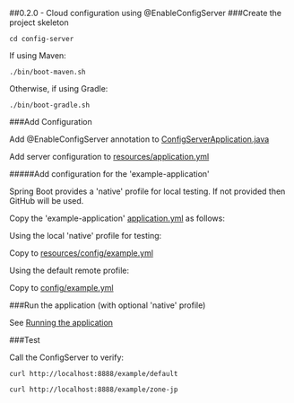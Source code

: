 ##0.2.0 - Cloud configuration using @EnableConfigServer
###Create the project skeleton

```
cd config-server
```

If using Maven:
```
./bin/boot-maven.sh
```

Otherwise, if using Gradle:
```
./bin/boot-gradle.sh
```

###Add Configuration

Add @EnableConfigServer annotation to [ConfigServerApplication.java](../config-server/src/main/java/jp/bikon/ConfigServerApplication.java)

Add server configuration to [resources/application.yml](../config-server/src/main/resources/application.yml)

#####Add configuration for the 'example-application'

Spring Boot provides a 'native' profile for local testing. If not provided then GitHub will be used.

Copy the 'example-application' [application.yml](../example-application/src/main/resources/application.yml) as follows:

Using the local 'native' profile for testing:
 
Copy to [resources/config/example.yml](../config-server/src/main/resources/config/example.yml)

Using the default remote profile:

Copy to [config/example.yml](../config/example.yml)

###Run the application (with optional 'native' profile)

See [Running the application](RUNNING.md)

###Test

Call the ConfigServer to verify:

```
curl http://localhost:8888/example/default
```

```
curl http://localhost:8888/example/zone-jp
```
